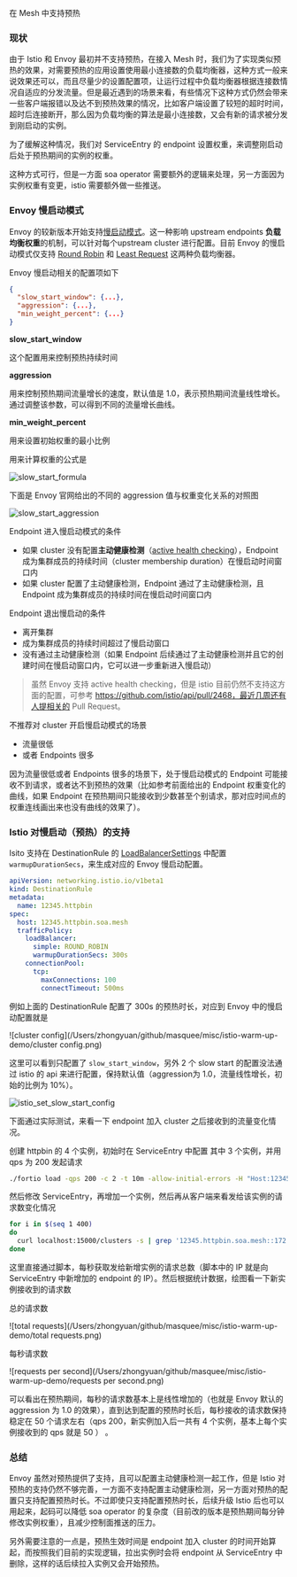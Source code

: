 在 Mesh 中支持预热

### 现状

由于 Istio 和 Envoy 最初并不支持预热，在接入 Mesh 时，我们为了实现类似预热的效果，对需要预热的应用设置使用最小连接数的负载均衡器，这种方式一般来说效果还可以，而且尽量少的设置配置项，让运行过程中负载均衡器根据连接数情况自适应的分发流量。但是最近遇到的场景来看，有些情况下这种方式仍然会带来一些客户端报错以及达不到预热效果的情况，比如客户端设置了较短的超时时间，超时后连接断开，那么因为负载均衡的算法是最小连接数，又会有新的请求被分发到刚启动的实例。

为了缓解这种情况，我们对 ServiceEntry 的 endpoint 设置权重，来调整刚启动后处于预热期间的实例的权重。

这种方式可行，但是一方面 soa operator 需要额外的逻辑来处理，另一方面因为实例权重有变更，istio 需要额外做一些推送。

### Envoy 慢启动模式

Envoy 的较新版本开始支持[慢启动模式](https://www.envoyproxy.io/docs/envoy/latest/intro/arch_overview/upstream/load_balancing/slow_start#arch-overview-load-balancing-slow-start)。这一种影响 upstream endpoints **负载均衡权重**的机制，可以针对每个upstream cluster 进行配置。目前 Envoy 的慢启动模式仅支持 [Round Robin](https://www.envoyproxy.io/docs/envoy/latest/api-v3/config/cluster/v3/cluster.proto#envoy-v3-api-field-config-cluster-v3-cluster-roundrobinlbconfig-slow-start-config) 和 [Least Request](https://www.envoyproxy.io/docs/envoy/latest/api-v3/config/cluster/v3/cluster.proto#envoy-v3-api-field-config-cluster-v3-cluster-leastrequestlbconfig-slow-start-config) 这两种负载均衡器。

Envoy 慢启动相关的配置项如下

```json
{
  "slow_start_window": {...},
  "aggression": {...},
  "min_weight_percent": {...}
}
```

**slow_start_window**

这个配置用来控制预热持续时间

**aggression**

用来控制预热期间流量增长的速度，默认值是 1.0，表示预热期间流量线性增长。通过调整该参数，可以得到不同的流量增长曲线。

**min_weight_percent**

用来设置初始权重的最小比例

用来计算权重的公式是

![slow_start_formula](/Users/zhongyuan/github/masquee/misc/istio-warm-up-demo/slow_start_formula.png)

下面是 Envoy 官网给出的不同的 aggression 值与权重变化关系的对照图

![slow_start_aggression](/Users/zhongyuan/github/masquee/misc/istio-warm-up-demo/slow_start_aggression.png)



Endpoint 进入慢启动模式的条件

- 如果 cluster 没有配置**主动健康检测**（[active health checking](https://www.envoyproxy.io/docs/envoy/latest/intro/arch_overview/upstream/health_checking#arch-overview-health-checking)），Endpoint 成为集群成员的持续时间（cluster membership duration）在慢启动时间窗口内
- 如果 cluster 配置了主动健康检测，Endpoint 通过了主动健康检测，且Endpoint 成为集群成员的持续时间在慢启动时间窗口内

Endpoint 退出慢启动的条件

- 离开集群
- 成为集群成员的持续时间超过了慢启动窗口
- 没有通过主动健康检测（如果 Endpoint 后续通过了主动健康检测并且它的创建时间在慢启动窗口内，它可以进一步重新进入慢启动）

> 虽然 Envoy 支持 active health checking，但是 istio 目前仍然不支持这方面的配置，可参考 https://github.com/istio/api/pull/2468，最近几周还有人提相关的 Pull Request。

不推荐对 cluster 开启慢启动模式的场景

- 流量很低
- 或者 Endpoints 很多

因为流量很低或者 Endpoints 很多的场景下，处于慢启动模式的 Endpoint 可能接收不到请求，或者达不到预热的效果（比如参考前面给出的 Endpoint 权重变化的曲线，如果 Endpoint 在预热期间只能接收到少数甚至个别请求，那对应时间点的权重连线画出来也没有曲线的效果了）。

### Istio 对慢启动（预热）的支持

Isito 支持在 DestinationRule 的 [LoadBalancerSettings](https://istio.io/latest/docs/reference/config/networking/destination-rule/#LoadBalancerSettings) 中配置 `warmupDurationSecs`，来生成对应的 Envoy 慢启动配置。

```yaml
apiVersion: networking.istio.io/v1beta1
kind: DestinationRule
metadata:
  name: 12345.httpbin
spec:
  host: 12345.httpbin.soa.mesh
  trafficPolicy:
    loadBalancer:
      simple: ROUND_ROBIN
      warmupDurationSecs: 300s
    connectionPool:
      tcp:
        maxConnections: 100
        connectTimeout: 500ms
```

例如上面的 DestinationRule 配置了 300s 的预热时长，对应到 Envoy 中的慢启动配置就是

![cluster config](/Users/zhongyuan/github/masquee/misc/istio-warm-up-demo/cluster config.png)

这里可以看到只配置了 `slow_start_window`，另外 2 个 slow start 的配置没法通过 istio 的 api 来进行配置，保持默认值（aggression为 1.0，流量线性增长，初始的比例为 10%）。

![istio_set_slow_start_config](/Users/zhongyuan/github/masquee/misc/istio-warm-up-demo/istio_set_slow_start_config.png)

下面通过实际测试，来看一下 endpoint 加入 cluster 之后接收到的流量变化情况。

创建 httpbin 的 4 个实例，初始时在 ServiceEntry 中配置 其中 3 个实例，并用 qps 为 200 发起请求

```bash
./fortio load -qps 200 -c 2 -t 10m -allow-initial-errors -H "Host:12345.httpbin.soa.mesh" http://1.1.1.1/get
```

然后修改 ServiceEntry，再增加一个实例，然后再从客户端来看发给该实例的请求数变化情况

```bash
for i in $(seq 1 400)
do
  curl localhost:15000/clusters -s | grep '12345.httpbin.soa.mesh::172.17.0.6:80::rq_total' >> stats.log ; sleep 1;
done
```

这里直接通过脚本，每秒获取发给新增实例的请求总数（脚本中的 IP 就是向 ServiceEntry 中新增加的 endpoint 的 IP）。然后根据统计数据，绘图看一下新实例接收到的请求数

总的请求数

![total requests](/Users/zhongyuan/github/masquee/misc/istio-warm-up-demo/total requests.png)



每秒请求数

![requests per second](/Users/zhongyuan/github/masquee/misc/istio-warm-up-demo/requests per second.png)

可以看出在预热期间，每秒的请求数基本上是线性增加的（也就是 Envoy 默认的 aggression 为 1.0 的效果），直到达到配置的预热时长后，每秒接收的请求数保持稳定在 50 个请求左右（qps 200，新实例加入后一共有 4 个实例，基本上每个实例接收到的 qps 就是 50 ） 。

### 总结

Envoy 虽然对预热提供了支持，且可以配置主动健康检测一起工作，但是 Istio 对预热的支持仍然不够完善，一方面不支持配置主动健康检测，另一方面对预热的配置只支持配置预热时长。不过即使只支持配置预热时长，后续升级 Istio 后也可以用起来，起码可以降低 soa operator 的复杂度（目前改的版本是预热期间每分钟修改实例权重），且减少控制面推送的压力。

另外需要注意的一点是，预热生效时间是 endpoint 加入 cluster 的时间开始算起，而按照我们目前的实现逻辑，拉出实例时会将 endpoint 从 ServiceEntry 中删除，这样的话后续拉入实例又会开始预热。
